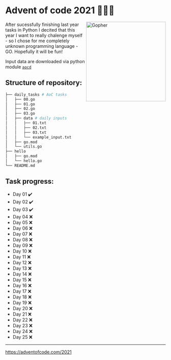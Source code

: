 # Advent of code 2021 :christmas_tree::santa::gift:

<img align="right" src="https://camo.githubusercontent.com/94761affed6454156a526a0fcab454ed4a432d9472087a9d330598a38ffe56cd/68747470733a2f2f7261772e6769746875622e636f6d2f676f6c616e672d73616d706c65732f676f706865722d766563746f722f6d61737465722f676f706865722e706e67" alt="Gopher" style="height: 250px;"/>

After sucessfully finishing last year tasks in Python I decited that this year I want to really chalenge myself - so I chose for me completely unknown programming language - GO. Hopefully it will be fun!

Input data are downloaded via python module [`aocd`](https://github.com/wimglenn/advent-of-code-data)

## Structure of repository:

```bash
├── daily_tasks # AoC tasks
│   ├── 00.go
│   ├── 01.go
│   ├── 02.go
│   ├── 03.go
│   ├── data # daily inputs
│   │   ├── 01.txt
│   │   ├── 02.txt
│   │   ├── 03.txt
│   │   └── example_input.txt
│   ├── go.mod
│   └── utils.go
├── hello
│   ├── go.mod
│   └── hello.go
└── README.md
```

## Task progress:

- Day 01 :heavy_check_mark:
- Day 02 :heavy_check_mark:
- Day 03 :heavy_check_mark:
- Day 04 ❌
- Day 05 ❌
- Day 06 ❌
- Day 07 ❌
- Day 08 ❌
- Day 09 ❌
- Day 10 ❌
- Day 11 ❌
- Day 12 ❌
- Day 13 ❌
- Day 14 ❌
- Day 15 ❌
- Day 16 ❌
- Day 17 ❌
- Day 18 ❌
- Day 19 ❌
- Day 20 ❌
- Day 21 ❌
- Day 22 ❌
- Day 23 ❌
- Day 24 ❌
- Day 25 ❌

---
https://adventofcode.com/2021
